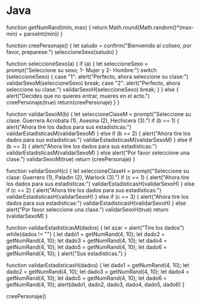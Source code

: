 # Java

function getNumRand(min, max) {
    return Math.round(Math.random()*(max-min) + parseInt(min))
}

function creePersonaje() {
    let saludo = confirm("Bienvenido al coliseo, por favor, preparese:")
    seleccioneSexo(saludo)
}

function seleccioneSexo(a) {
    if (a) {
        let seleccioneSexo = prompt("Seleccione su sexo; 1- Mujer y 2- Hombre:")
        switch (seleccioneSexo) {
            case "1":
                alert("Perfecto, ahora seleccione su clase:")
                validarSexoM(seleccioneSexo)
                break;
            case "2":
                alert("Perfecto, ahora seleccione su clase:")
                validarSexoH(seleccioneSexo)
                break;
        }
    } else {
        alert("Decides que no quieres entrar, mueres en el acto.")
        creePersonaje(true)
        return(creePersonaje)
    }
}

function validarSexoM(b) {
    let seleccioneClaseM = prompt("Seleccione su clase: Guerrera Acrobata (1), Asesina (2), Hechicera (3).")
    if (b == 1) {
        alert("Ahora tire los dados para sus estadisticas:")
        validarEstadisticasM(validarSexoM)
    } else if (b == 2) {
        alert("Ahora tire los dados para sus estadisticas:")
        validarEstadisticasM(validarSexoM)
    } else if (b == 3) {
        alert("Ahora tire los dados para sus estadisticas:")
        validarEstadisticasM(validarSexoM)
    } else 
        alert("Por favor seleccione una clase.")
        validarSexoM(true)
        return (creePersonaje)
}

function validarSexoH(c) {
    let seleccioneClaseH = prompt("Seleccione su clase: Guerrero (1), Paladin (2), Warlock (3).")
    if (c == 1) {
        alert("Ahora tire los dados para sus estadisticas:")
        validarEstadisticasH(validarSexoH)
    } else if (c == 2) {
        alert("Ahora tire los dados para sus estadisticas:")
        validarEstadisticasH(validarSexoH)
    } else if (c == 3) {
        alert("Ahora tire los dados para sus estadisticas:")
        validarEstadisticasH(validarSexoH)
    } else
    alert("Por favor seleccione una clase.")
    validarSexoH(true)
    return (validarSexoM)
}

function validarEstadisticasM(dados) {
    let azar = alert("Tire los dados")
        while(dados != "") {
            let dado1 = getNumRand(4, 10);
            let dado2 = getNumRand(4, 10);
            let dado3 = getNumRand(4, 10);
            let dado4 = getNumRand(4, 10);
            let dado5 = getNumRand(4, 10);
            let dado6 = getNumRand(4, 10);
        }
    alert("Sus estadisticas.")
}

function validarEstadisticasH(dados) {
    let dado1 = getNumRand(4, 10);
    let dado2 = getNumRand(4, 10);
    let dado3 = getNumRand(4, 10);
    let dado4 = getNumRand(4, 10);
    let dado5 = getNumRand(4, 10);
    let dado6 = getNumRand(4, 10);
    alert(dado1, dado2, dado3, dado4, dado5, dado6)
}



creePersonaje()
